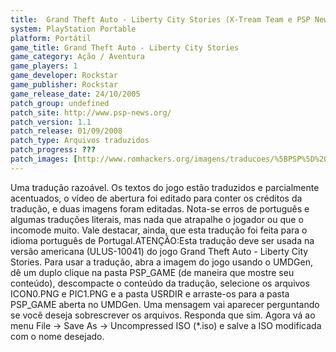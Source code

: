 ```yaml
---
title:  Grand Theft Auto - Liberty City Stories (X-Tream Team e PSP News)
system: PlayStation Portable
platform: Portátil
game_title: Grand Theft Auto - Liberty City Stories
game_category: Ação / Aventura
game_players: 1
game_developer: Rockstar
game_publisher: Rockstar
game_release_date: 24/10/2005
patch_group: undefined
patch_site: http://www.psp-news.org/
patch_version: 1.1
patch_release: 01/09/2008
patch_type: Arquivos traduzidos
patch_progress: ???
patch_images: [http://www.romhackers.org/imagens/traducoes/%5BPSP%5D%20Grand%20Theft%20Auto%20-%20Liberty%20City%20Stories%20-%20X-Tream%20Team%20e%20PSP%20News%20-%201.jpg,http://www.romhackers.org/imagens/traducoes/%5BPSP%5D%20Grand%20Theft%20Auto%20-%20Liberty%20City%20Stories%20-%20X-Tream%20Team%20e%20PSP%20News%20-%202.jpg,http://www.romhackers.org/imagens/traducoes/%5BPSP%5D%20Grand%20Theft%20Auto%20-%20Liberty%20City%20Stories%20-%20X-Tream%20Team%20e%20PSP%20News%20-%203.jpg]
---
```

Uma tradução razoável. Os textos do jogo estão traduzidos e parcialmente acentuados, o vídeo de abertura foi editado para conter os créditos da tradução, e duas imagens foram editadas. Nota-se erros de português e algumas traduções literais, mas nada que atrapalhe o jogador ou que o incomode muito. Vale destacar, ainda, que esta tradução foi feita para o idioma português de Portugal.ATENÇÃO:Esta tradução deve ser usada na versão americana (ULUS-10041) do jogo Grand Theft Auto - Liberty City Stories. Para usar a tradução, abra a imagem do jogo usando o UMDGen, dê um duplo clique na pasta PSP_GAME (de maneira que mostre seu conteúdo), descompacte o conteúdo da tradução, selecione os arquivos ICON0.PNG e PIC1.PNG e a pasta USRDIR e arraste-os para a pasta PSP_GAME aberta no UMDGen. Uma mensagem vai aparecer perguntando se você deseja sobrescrever os arquivos. Responda que sim. Agora vá ao menu File -> Save As -> Uncompressed ISO (*.iso) e salve a ISO modificada com o nome desejado.
